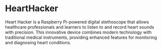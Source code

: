 # HeartHacker
Heart Hacker is a Raspberry Pi-powered digital stethoscope that allows healthcare professionals and learners to listen to and record heart sounds with precision. This innovative device combines modern technology with traditional medical instruments, providing enhanced features for monitoring and diagnosing heart conditions.
